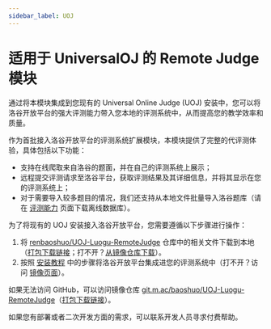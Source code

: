 ```yaml
---
sidebar_label: UOJ
---
```


# 适用于 UniversalOJ 的 Remote Judge 模块

通过将本模块集成到您现有的 Universal Online Judge (UOJ) 安装中，您可以将洛谷开放平台的强大评测能力带入您本地的评测系统中，从而提高您的教学效率和质量。

作为首批接入洛谷开放平台的评测系统扩展模块，本模块提供了完整的代评测体验，具体包括以下功能：

- 支持在线爬取来自洛谷的题面，并在自己的评测系统上展示；
- 远程提交评测请求至洛谷平台，获取评测结果及其详细信息，并将其显示在您的评测系统上；
- 对于需要导入较多题目的情况，我们还支持从本地文件批量导入洛谷题库（请在 [评测能力](../judge/index.md) 页面下载离线数据库）。

为了将现有的 UOJ 安装接入洛谷开放平台，您需要遵循以下步骤进行操作：

1. 将 [renbaoshuo/UOJ-Luogu-RemoteJudge](https://github.com/renbaoshuo/UOJ-Luogu-RemoteJudge) 仓库中的相关文件下载到本地（[打包下载链接](https://github.com/renbaoshuo/UOJ-Luogu-RemoteJudge/archive/refs/heads/master.zip)；打不开？[从镜像仓库下载](https://git.m.ac/baoshuo/UOJ-Luogu-RemoteJudge/archive/master.zip)）。
2. 按照 [安装教程](https://github.com/renbaoshuo/UOJ-Luogu-RemoteJudge/blob/master/INSTALLATION.md) 中的步骤将洛谷开放平台集成进您的评测系统中（打不开？访问 [镜像页面](https://git.m.ac/baoshuo/UOJ-Luogu-RemoteJudge/src/branch/master/INSTALLATION.md)）。

如果无法访问 GitHub，可以访问镜像仓库 [git.m.ac/baoshuo/UOJ-Luogu-RemoteJudge](https://git.m.ac/baoshuo/UOJ-Luogu-RemoteJudge)（[打包下载链接](https://git.m.ac/baoshuo/UOJ-Luogu-RemoteJudge/archive/master.zip)）。

如果您有部署或者二次开发方面的需求，可以联系开发人员寻求付费帮助。
